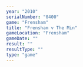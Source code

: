 ```yaml
---
year: "2010"
serialNumber: "0400" 
game: "Frensham"
title: "Frensham v The Min"
gameLocation: "Frensham"
gameDate: ""
result: ""
resultType: ""
type: "game"
---
```


